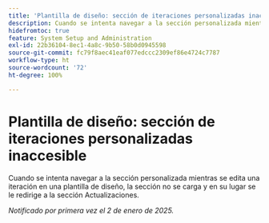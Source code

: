 ```yaml
---
title: 'Plantilla de diseño: sección de iteraciones personalizadas inaccesible'
description: Cuando se intenta navegar a la sección personalizada mientras se edita una iteración en una plantilla de diseño, la sección no se carga y en su lugar se le redirige a la sección Actualizaciones.
hidefromtoc: true
feature: System Setup and Administration
exl-id: 22b36104-8ec1-4a8c-9b50-58b0d0945598
source-git-commit: fc79f8aec41eaf077edccc2309ef86e4724c7787
workflow-type: ht
source-wordcount: '72'
ht-degree: 100%

---
```


# Plantilla de diseño: sección de iteraciones personalizadas inaccesible

Cuando se intenta navegar a la sección personalizada mientras se edita una iteración en una plantilla de diseño, la sección no se carga y en su lugar se le redirige a la sección Actualizaciones.

_Notificado por primera vez el 2 de enero de 2025._
